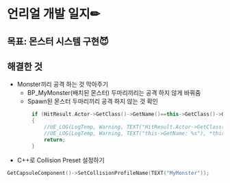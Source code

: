 # 언리얼 개발 일지✏



## 목표: 몬스터 시스템 구현😈

## 해결한 것

* Monster끼리 공격 하는 것 막아주기
  * BP_MyMonster(배치된 몬스터) 두마리끼리는 공격 하지 않게 바꿔줌
  * Spawn된 몬스터 두마리끼리 공격 하지 않는 것 확인
```C++
		if (HitResult.Actor->GetClass()->GetName()==this->GetClass()->GetName())
		{
			//UE_LOG(LogTemp, Warning, TEXT("HitResult.Actor->GetClass()->GetName: %s"), *HitResult.Actor->GetClass()->GetName()); 
			//UE_LOG(LogTemp, Warning, TEXT("this->GetName: %s"), *this->GetClass()->GetName());
			return;
		}
```
* C++로 Collision Preset 설정하기
```C++
GetCapsuleComponent()->SetCollisionProfileName(TEXT("MyMonster"));
```



